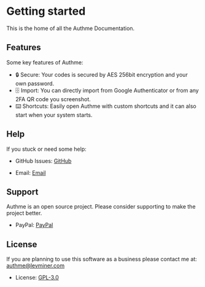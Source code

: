 # Getting started

This is the home of all the Authme Documentation.

## Features

Some key features of Authme:

-   🔒 Secure: Your codes is secured by AES 256bit encryption and your own password.
-   🗄️ Import: You can directly import from Google Authenticator or from any 2FA QR code you screenshot.
-   ⌨️ Shortcuts: Easily open Authme with custom shortcuts and it can also start when your system starts.

## Help

If you stuck or need some help:

-   GitHub Issues: [GitHub](https://github.com/levminer/authme/issues)

-   Email: [Email](mailto:authme@levminer.com)

## Support

Authme is an open source project. Please consider supporting to make the project better.

-   PayPal: [PayPal](https://paypal.me/levminer)

## License

If you are planning to use this software as a business please contact me at: <authme@levminer.com>

-   License: [GPL-3.0](https://github.com/Levminer/authme/blob/main/LICENSE.md)
